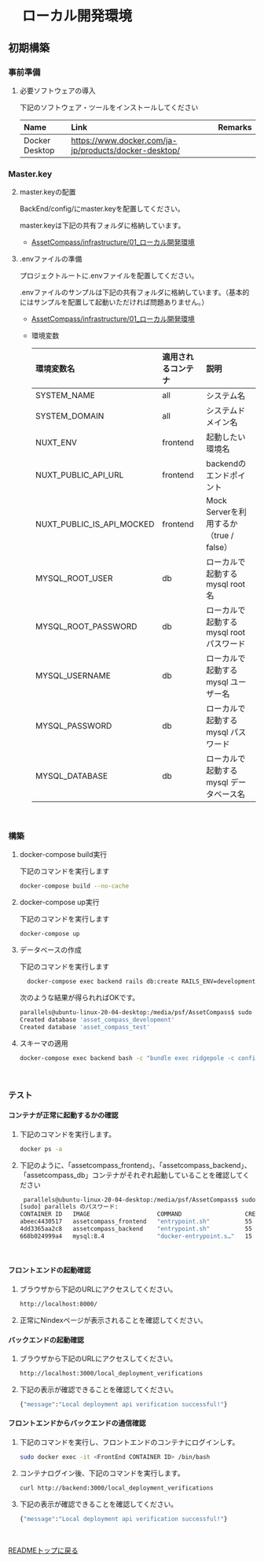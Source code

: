 # 　ローカル開発環境

## 初期構築

### 事前準備

1. 必要ソフトウェアの導入
   
   下記のソフトウェア・ツールをインストールしてください

   | Name           | Link | Remarks 
   | :---           | :--- | :---
   | Docker Desktop | https://www.docker.com/ja-jp/products/docker-desktop/








### Master.key
2. master.keyの配置

   BackEnd/config/にmaster.keyを配置してください。

	 master.keyは下記の共有フォルダに格納しています。

	 * [AssetCompass/infrastructure/01_ローカル開発環境](https://drive.google.com/drive/folders/16F5p7X0yepL_9PuN82hPS9EU14tqNZIG?usp=drive_link)

   
3. .envファイルの準備
	 
	プロジェクトルートに.envファイルを配置してください。

	.envファイルのサンプルは下記の共有フォルダに格納しています。（基本的にはサンプルを配置して起動いただければ問題ありません。）

	* [AssetCompass/infrastructure/01_ローカル開発環境](https://drive.google.com/drive/folders/16F5p7X0yepL_9PuN82hPS9EU14tqNZIG?usp=drive_link)

	* 環境変数

		| 環境変数名 								| 適用されるコンテナ 	| 説明
		| :---       								| :--- 				 	 			| :---
		| SYSTEM_NAME								| all 								| システム名
		| SYSTEM_DOMAIN 						| all 								| システムドメイン名
		| NUXT_ENV									| frontend 						| 起動したい環境名
		| NUXT_PUBLIC_API_URL 			| frontend 						| backendのエンドポイント
		| NUXT_PUBLIC_IS_API_MOCKED | frontend 						| Mock Serverを利用するか（true / false）
		| MYSQL_ROOT_USER						| db									| ローカルで起動する mysql root名
		| MYSQL_ROOT_PASSWORD 			| db									| ローカルで起動する mysql rootパスワード
		| MYSQL_USERNAME					  | db									| ローカルで起動する mysql ユーザー名
		| MYSQL_PASSWORD					  | db									| ローカルで起動する mysql パスワード
		| MYSQL_DATABASE					  | db									| ローカルで起動する mysql データベース名

<br>

### 構築

1. docker-compose build実行

	下記のコマンドを実行します


	```bash
	docker-compose build --no-cache
	```

2. docker-compose up実行

	下記のコマンドを実行します

	```bash
	docker-compose up
	```

3. データベースの作成 

   下記のコマンドを実行します

   ```bash 
	 docker-compose exec backend rails db:create RAILS_ENV=development
	 ```
	  
	次のような結果が得られればOKです。

	```bash 
	parallels@ubuntu-linux-20-04-desktop:/media/psf/AssetCompass$ sudo docker-compose exec backend rails db:create RAILS_ENV=development
	Created database 'asset_compass_development'
	Created database 'asset_compass_test'
	```

4. スキーマの適用

	```bash
	docker-compose exec backend bash -c "bundle exec ridgepole -c config/database.yml -E development --apply -f db/schemas/Schemafile"
	```

	<br>

### テスト
#### コンテナが正常に起動するかの確認

1. 下記のコマンドを実行します。

	```bash
	docker ps -a  
	```

2. 下記のように、「assetcompass_frontend」、「assetcompass_backend」、「assetcompass_db」コンテナがそれぞれ起動していることを確認してください

	```bash
	 parallels@ubuntu-linux-20-04-desktop:/media/psf/AssetCompass$ sudo docker ps -a  
	[sudo] parallels のパスワード: 
	CONTAINER ID   IMAGE                   COMMAND                  CREATED          STATUS          PORTS                                                  NAMES
	abeec4430517   assetcompass_frontend   "entrypoint.sh"          55 minutes ago   Up 49 minutes   0.0.0.0:8000->8000/tcp, :::8000->8000/tcp              assetcompass_frontend_1
	4dd3365aa2c8   assetcompass_backend    "entrypoint.sh"          55 minutes ago   Up 45 minutes   0.0.0.0:3000->3000/tcp, :::3000->3000/tcp              assetcompass_backend_1
	668b024999a4   mysql:8.4               "docker-entrypoint.s…"   15 hours ago     Up 2 hours      0.0.0.0:3306->3306/tcp, :::3306->3306/tcp, 33060/tcp   assetcompass_db_1
	```

	<br>

#### フロントエンドの起動確認

1. ブラウザから下記のURLにアクセスしてください。
   
	```bash 
	http://localhost:8000/
	```

2. 正常にNindexページが表示されることを確認してください。


#### バックエンドの起動確認

1. ブラウザから下記のURLにアクセスしてください。
   
	```bash 
	http://localhost:3000/local_deployment_verifications
	```

2. 下記の表示が確認できることを確認してください。

	```bash 
	{"message":"Local deployment api verification successful!"}
	``` 

#### フロントエンドからバックエンドの通信確認

1. 下記のコマンドを実行し、フロントエンドのコンテナにログインしす。

   ```bash 
   sudo docker exec -it <FrontEnd CONTAINER ID> /bin/bash
   ```

2. コンテナログイン後、下記のコマンドを実行します。

   ```bash 
   curl http://backend:3000/local_deployment_verifications
   ```

3. 下記の表示が確認できることを確認してください。

	```bash 
	{"message":"Local deployment api verification successful!"}
	``` 
<br>


[READMEトップに戻る](../../../../../README.md)